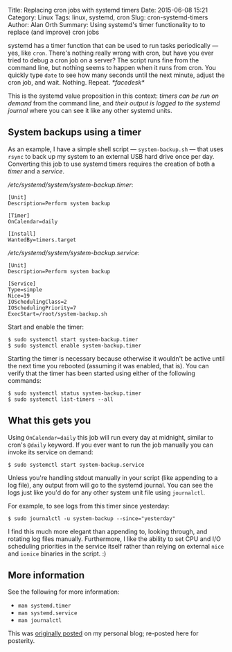 Title: Replacing cron jobs with systemd timers
Date: 2015-06-08 15:21
Category: Linux
Tags: linux, systemd, cron
Slug: cron-systemd-timers
Author: Alan Orth
Summary: Using systemd's timer functionality to to replace (and improve) cron jobs

systemd has a timer function that can be used to run tasks periodically — yes, like `cron`. There's nothing really wrong with cron, but have you ever tried to debug a cron job on a server? The script runs fine from the command line, but nothing seems to happen when it runs from cron. You quickly type `date` to see how many seconds until the next minute, adjust the cron job, and wait. Nothing. Repeat. _\*facedesk\*_

This is the systemd value proposition in this context: _timers can be run on demand_ from the command line, and _their output is logged to the systemd journal_ where you can see it like any other systemd units.

## System backups using a timer
As an example, I have a simple shell script — `system-backup.sh` — that uses `rsync` to back up my system to an external USB hard drive once per day. Converting this job to use systemd timers requires the creation of both a _timer_ and a _service_.

_/etc/systemd/system/system-backup.timer_:

```
[Unit]
Description=Perform system backup

[Timer]
OnCalendar=daily

[Install]
WantedBy=timers.target
```

_/etc/systemd/system/system-backup.service_:

```
[Unit]
Description=Perform system backup

[Service]
Type=simple
Nice=19
IOSchedulingClass=2
IOSchedulingPriority=7
ExecStart=/root/system-backup.sh
```

Start and enable the timer:

    $ sudo systemctl start system-backup.timer
    $ sudo systemctl enable system-backup.timer

Starting the timer is necessary because otherwise it wouldn't be active until the next time you rebooted (assuming it was enabled, that is). You can verify that the timer has been started using either of the following commands:

    $ sudo systemctl status system-backup.timer
    $ sudo systemctl list-timers --all

## What this gets you
Using `OnCalendar=daily` this job will run every day at midnight, similar to cron's `@daily` keyword. If you ever want to run the job manually you can invoke its service on demand:

    $ sudo systemctl start system-backup.service

Unless you're handling stdout manually in your script (like appending to a log file), any output from will go to the systemd journal. You can see the logs just like you'd do for any other system unit file using `journalctl`.

For example, to see logs from this timer since yesterday:

    $ sudo journalctl -u system-backup --since="yesterday"

I find this much more elegant than appending to, looking through, and rotating log files manually. Furthermore, I like the ability to set CPU and I/O scheduling priorities in the service itself rather than relying on external `nice` and `ionice` binaries in the script. :)

## More information
See the following for more information:

- `man systemd.timer`
- `man systemd.service`
- `man journalctl`

This was [originally posted](https://mjanja.ch/2015/06/replacing-cron-jobs-with-systemd-timers/) on my personal blog; re-posted here for posterity.
